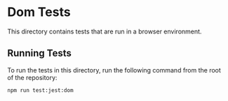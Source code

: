 # Dom Tests

This directory contains tests that are run in a browser environment.

## Running Tests

To run the tests in this directory, run the following command from the root of the repository:

```sh
npm run test:jest:dom
```

